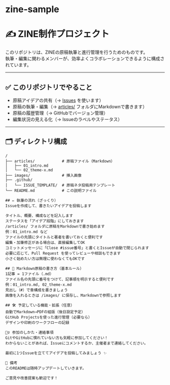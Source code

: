 # zine-sample

# ✍️ ZINE制作プロジェクト

このリポジトリは、ZINEの原稿執筆と進行管理を行うためのものです。  
執筆・編集に関わるメンバーが、効率よくコラボレーションできるように構成されています。

---

## ✅ このリポジトリでやること

- 原稿アイデアの共有（→ [Issues](../../issues) を使います）
- 原稿の執筆・編集（→ [articles/](./articles) フォルダにMarkdownで書きます）
- 原稿の履歴管理（→ GitHubでバージョン管理）
- 編集状況の見える化（→ Issueのラベルやステータス）

---

## 🗂 ディレクトリ構成

```plaintext
/
├── articles/            # 原稿ファイル（Markdown）
│   ├── 01_intro.md
│   └── 02_theme-x.md
├── images/              # 挿入画像
├── .github/
│   └── ISSUE_TEMPLATE/  # 原稿ネタ投稿用テンプレート
└── README.md            # この説明ファイル

## ✏️ 執筆の流れ（ざっくり）
Issueを作成して、書きたいアイデアを投稿します

タイトル、概要、構成などを記入します
ステータスを「アイデア段階」にしておきます
/articles/ フォルダに原稿をMarkdownで書き始めます
例：01_intro.md など
ファイルの先頭にタイトルと著者を書いておくと便利です
編集・加筆修正がある場合は、直接編集してOK
コミットメッセージに「Close #issue番号」と書くとIssueが自動で閉じられます
必要に応じて、Pull Request を使ってレビューや相談もできます
小さく始めたい方は無理に使わなくてもOKです

## 📄 Markdown原稿の書き方（基本ルール）
1記事 = 1ファイル（.md）
ファイル名の先頭に番号をつけて、記事順を明示すると便利です
例：01_intro.md, 02_theme-x.md
見出し（#）で章構成を書きましょう
画像を入れるときは /images/ に保存し、Markdownで参照します

## 🛠 予定している機能・拡張（任意）
自動でMarkdown→PDFの組版（後日設定予定）
GitHub Projectsを使った進行管理（必要なら）
デザインや印刷のワークフローの記録

🙋‍♀️ 参加のしかた・連絡事項
GitやGitHubに慣れていない方も気軽に参加してください！
わからないことがあれば、Issueにコメントするか、主催者まで連絡してください。

最初に1つIssueを立ててアイデアを投稿してみましょう ✨

📌 備考
このREADMEは随時アップデートしていきます。

ご意見や改善提案も歓迎です！
